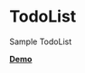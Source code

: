 # TodoList

<p>Sample TodoList</p>
<strong>
<a href="https://todolist-project.liara.run">Demo</a>
</strong>
